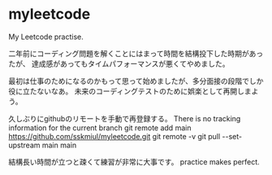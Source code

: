 # myleetcode

My Leetcode practise.

二年前にコーディング問題を解くことにはまって時間を結構投下した時期があったが、
達成感があってもタイムパフォーマンスが悪くてやめました。

最初は仕事のためになるのかもって思って始めましたが、多分面接の段階でしか役に立たないなあ。
未来のコーディングテストのために娯楽として再開しまよう。

久しぶりにgithubのリモートを手動で再登録する。
There is no tracking information for the current branch
git remote add main https://github.com/sskmiul/myleetcode.git
git remote -v
git pull --set-upstream main main

結構長い時間が立つと疎くて練習が非常に大事です。
practice makes perfect.
